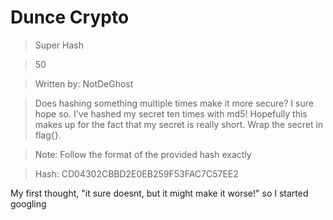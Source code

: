 # Dunce Crypto

>Super Hash

>50

>Written by: NotDeGhost

>Does hashing something multiple times make it more secure? I sure hope so. I've hashed my secret ten times with md5! Hopefully this makes up for the fact that my secret is really short. Wrap the secret in flag{}.

>Note: Follow the format of the provided hash exactly

>Hash: CD04302CBBD2E0EB259F53FAC7C57EE2


My first thought, "it sure doesnt, but it might make it worse!" so I started googling 
